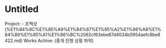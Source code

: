 # Untitled

Project: - 조백상 (%E1%84%8C%E1%85%A9%E1%84%87%E1%85%A2%E1%86%A8%E1%84%89%E1%85%A1%E1%86%BC%2062cf63ebe87d4034b5954aefc8be8422.md) 
Works Achive: (중개 진행 상황 파악)